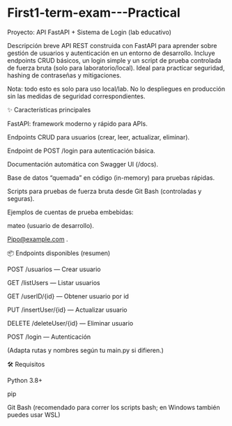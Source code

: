 # First1-term-exam---Practical
Proyecto: API FastAPI + Sistema de Login (lab educativo)

Descripción breve
API REST construida con FastAPI para aprender sobre gestión de usuarios y autenticación en un entorno de desarrollo. Incluye endpoints CRUD básicos, un login simple y un script de prueba controlada de fuerza bruta (solo para laboratorio/local). Ideal para practicar seguridad, hashing de contraseñas y mitigaciones.

Nota: todo esto es solo para uso local/lab. No lo despliegues en producción sin las medidas de seguridad correspondientes.

✨ Características principales

FastAPI: framework moderno y rápido para APIs.

Endpoints CRUD para usuarios (crear, leer, actualizar, eliminar).

Endpoint de POST /login para autenticación básica.

Documentación automática con Swagger UI (/docs).

Base de datos “quemada” en código (in-memory) para pruebas rápidas.

Scripts para pruebas de fuerza bruta desde Git Bash (controladas y seguras).

Ejemplos de cuentas de prueba embebidas:

mateo (usuario de desarrollo).

Pipo@example.com
.

📦 Endpoints disponibles (resumen)

POST /usuarios — Crear usuario

GET /listUsers — Listar usuarios

GET /userID/{id} — Obtener usuario por id

PUT /insertUser/{id} — Actualizar usuario

DELETE /deleteUser/{id} — Eliminar usuario

POST /login — Autenticación

(Adapta rutas y nombres según tu main.py si difieren.)

🛠️ Requisitos

Python 3.8+

pip

Git Bash (recomendado para correr los scripts bash; en Windows también puedes usar WSL)
